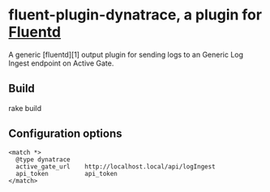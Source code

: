 # fluent-plugin-dynatrace, a plugin for [Fluentd](http://fluentd.org)

A generic [fluentd][1] output plugin for sending logs to an Generic Log Ingest endpoint on Active Gate.


## Build
rake build

## Configuration options

    <match *>
      @type dynatrace
      active_gate_url    http://localhost.local/api/logIngest
      api_token          api_token
    </match>

